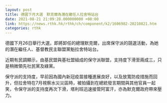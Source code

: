 ```yaml
---
layout: post
title: 德國下月大選　默克爾為潛在繼任人拉舍特站台
date: 2021-08-21 21:09:28.000000000 +08:00
link: https://news.rthk.hk/rthk/ch/component/k2/1606982-20210821.htm
categories: rthk
---
```


德國下月26日舉行大選，即將卸任的總理默克爾，出席保守派的競選活動，為她的潛在繼任人、基督教民主聯盟黨魁拉舍特站台。

近期有民調顯示，由基民盟與基社盟組成的保守派聯盟，支持度下滑至兩成三，只是稍微領先社民黨及綠黨。

保守派的支持度，早前因為國內新冠疫苗接種進展良好，以及放寬防疫措施而回升，但拉舍特在7月視察水災災區時，被拍攝到在總統發言期間與其他官員一起笑，令保守派的支持度再次下滑，塔利班迅速接管阿富汗，亦為默克爾政府帶來壓力。
